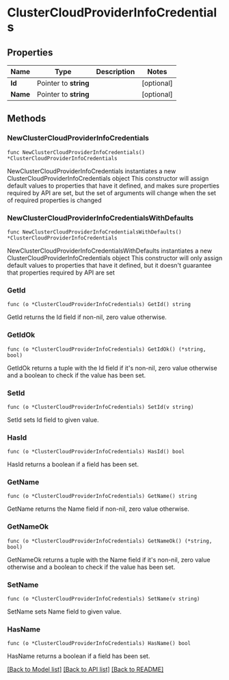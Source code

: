 # ClusterCloudProviderInfoCredentials

## Properties

Name | Type | Description | Notes
------------ | ------------- | ------------- | -------------
**Id** | Pointer to **string** |  | [optional] 
**Name** | Pointer to **string** |  | [optional] 

## Methods

### NewClusterCloudProviderInfoCredentials

`func NewClusterCloudProviderInfoCredentials() *ClusterCloudProviderInfoCredentials`

NewClusterCloudProviderInfoCredentials instantiates a new ClusterCloudProviderInfoCredentials object
This constructor will assign default values to properties that have it defined,
and makes sure properties required by API are set, but the set of arguments
will change when the set of required properties is changed

### NewClusterCloudProviderInfoCredentialsWithDefaults

`func NewClusterCloudProviderInfoCredentialsWithDefaults() *ClusterCloudProviderInfoCredentials`

NewClusterCloudProviderInfoCredentialsWithDefaults instantiates a new ClusterCloudProviderInfoCredentials object
This constructor will only assign default values to properties that have it defined,
but it doesn't guarantee that properties required by API are set

### GetId

`func (o *ClusterCloudProviderInfoCredentials) GetId() string`

GetId returns the Id field if non-nil, zero value otherwise.

### GetIdOk

`func (o *ClusterCloudProviderInfoCredentials) GetIdOk() (*string, bool)`

GetIdOk returns a tuple with the Id field if it's non-nil, zero value otherwise
and a boolean to check if the value has been set.

### SetId

`func (o *ClusterCloudProviderInfoCredentials) SetId(v string)`

SetId sets Id field to given value.

### HasId

`func (o *ClusterCloudProviderInfoCredentials) HasId() bool`

HasId returns a boolean if a field has been set.

### GetName

`func (o *ClusterCloudProviderInfoCredentials) GetName() string`

GetName returns the Name field if non-nil, zero value otherwise.

### GetNameOk

`func (o *ClusterCloudProviderInfoCredentials) GetNameOk() (*string, bool)`

GetNameOk returns a tuple with the Name field if it's non-nil, zero value otherwise
and a boolean to check if the value has been set.

### SetName

`func (o *ClusterCloudProviderInfoCredentials) SetName(v string)`

SetName sets Name field to given value.

### HasName

`func (o *ClusterCloudProviderInfoCredentials) HasName() bool`

HasName returns a boolean if a field has been set.


[[Back to Model list]](../README.md#documentation-for-models) [[Back to API list]](../README.md#documentation-for-api-endpoints) [[Back to README]](../README.md)


